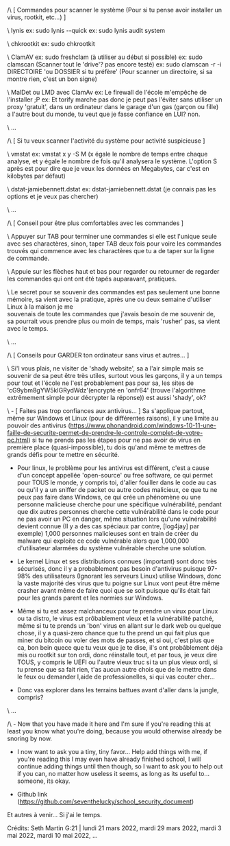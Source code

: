 /\ [ Commandes pour scanner le système (Pour si tu pense avoir installer un virus, rootkit, etc...) ]

\ lynis
 ex: sudo lynis --quick
 ex: sudo lynis audit system

\ chkrootkit
 ex: sudo chkrootkit

\ ClamAV
 ex: sudo freshclam (à utiliser au début si possible)
 ex: sudo clamscan (Scanner tout le 'drive'? pas encore testé)
 ex: sudo clamscan -r -i DIRECTOIRE 'ou DOSSIER si tu préfère' (Pour scanner un directoire, si sa montre rien, c'est un bon signe)

\ MalDet ou LMD avec ClamAv
 ex: Le firewall de l'école m'empêche de l'installer ;P
 ex: Et torify marche pas donc je peut pas l'éviter sans utiliser un proxy 'gratuit', dans un ordinateur dans le garage d'un gas (garçon ou fille) a l'autre bout du monde, tu 
     veut que je fasse confiance en LUI? non.

\ ...

/\ [ Si tu veux scanner l'activité du système pour activité suspicieuse ]

\ vmstat
 ex: vmstat x y -S M (x égale le nombre de temps entre chaque analyse, et y égale le nombre de fois qu'il analysera le système. L'option S après est pour dire que je veux les 
     données en Megabytes, car c'est en kilobytes par défaut)

\ dstat-jamiebennett.dstat
 ex: dstat-jamiebennett.dstat (je connais pas les options et je veux pas chercher)

\ ...

/\ [ Conseil pour être plus comfortables avec les commandes ]

\ Appuyer sur TAB pour terminer une commandes si elle est l'unique seule avec ses charactères, sinon, taper TAB deux fois pour voire les commandes trouvés qui commence
  avec les charactères que tu a de taper sur la ligne de commande.

\ Appuie sur les flèches haut et bas pour regarder ou retourner de regarder les commandes qui ont ont été tapés auparavant, pratiques.

\ Le secret pour se souvenir des commandes est pas seulement une bonne mémoire, sa vient avec la pratique, après une ou deux semaine d'utiliser Linux à la maison je me    
  souvenais de toute les commandes que j'avais besoin de me souvenir de, sa pourrait vous prendre plus ou moin de temps, mais 'rusher' pas, sa vient avec le temps.

\ ...

/\ [ Conseils pour GARDER ton ordinateur sans virus et autres... ]

\ Si'l vous plais, ne visiter de 'shady website', sa a l'air simple mais se souvenir de sa peut être très utiles, surtout vous les garçons,
  il y a un temps pour tout et l'école ne l'est probablement pas pour sa,
  les sites de 'cG9ybm8gYW5kIGRydWdz'(encrypté en 'onfr64' (trouve l'algorithme extrêmement simple pour décrypter la réponse)) est aussi 'shady', ok?

\ - [ Faites pas trop confiances aux antivirus... ] Sa s'applique partout, même sur Windows et Linux (pour de différentes raisons),
  il y une limite au pouvoir des antivirus (https://www.phonandroid.com/windows-10-11-une-faille-de-securite-permet-de-prendre-le-controle-complet-de-votre-pc.html)
  si tu ne prends pas les étapes pour ne pas avoir de virus en première place (quasi-impossible),
  tu dois qu'and même te mettres de grands défis pour te mettre en sécurité.

  - Pour linux, le problème pour les antivirus est différent,
  c'est a cause d'un concept appellée 'open-source' ou free software, ce qui permet pour TOUS le monde, y compris toi, d'aller
  fouiller dans le code au cas ou qu'il y a un sniffer de packet ou autre codes malicieux, ce que tu ne peux pas faire dans Windows,
  ce qui crée un phénomène ou une personne malicieuse cherche pour une spécifique vulnérabilité, pendant que dix autres personnes
  cherche cette vulnérabilité dans le code pour ne pas avoir un PC en danger,
  même situation lors qu'une vulnérabilité devient connue (Il y a des cas spéciaux par contre, [log4jay] par exemple)
  1,000 personnes malicieuses sont en train de créer du malware qui exploite ce code vulnérable
  alors que 1,000,000 d'utilisateur alarmées du système vulnérable cherche une solution.

  - Le kernel Linux et ses distributions connues (important) sont donc très sécurisés,
  donc il y a probablement pas besoin d'antivirus puisque 97-98% des utilisateurs (Ignorant les serveurs Linux)
  utilise Windows, donc la vaste majorité des virus que tu poigne sur Linux vont peut être même crasher avant même de faire quoi que se soit
  puisque qu'ils était fait pour les grands parent et les normies sur Windows.

  - Même si tu est assez malchanceux pour te prendre un virux pour Linux ou ta distro,
  le virus est prôbablement vieux et la vulnérabilité patché,
  même si tu te prends un 'bon' virus en allant sur le dark web ou quelque chose,
  il y a quasi-zero chance que tu the prend un qui fait plus que miner du bitcoin ou voler des mots de passes,
  et si oui, c'est plus que ca, bon bein quece que tu veux que je te dise,
  il's ont probâblement déja mis ou rootkit sur ton ordi, donc réinstalle tout, et par tous,
  je veux dire TOUS, y compris le UEFI ou l'autre vieux truc si ta un plus vieux ordi,
  si tu prense que sa fait rien, t'as aucun autre chois que de le mettre dans le feux
  ou demander l,aide de professionelles, si qui vas couter cher...

  - Donc vas explorer dans les terrains battues avant d'aller dans la jungle, compris?

\ ...

/\ - Now that you have made it here and I'm sure if you're reading this at least you know what you're doing,
   because you would otherwise already be snoring by now.

   - I now want to ask you a tiny, tiny favor...
   Help add things with me, if you're reading this I may even have already finished school,
   I will continue adding things until then though, so I want to ask you to help out if you can,
   no matter how useless it seems, as long as its useful to... someone, its okay.

   - Github link (https://github.com/seventhelucky/school_security_document)

Et autres à venir... Si j'ai le temps.

Crédits: Seth Martin G:21 | lundi 21 mars 2022, mardi 29 mars 2022, mardi 3 mai 2022, mardi 10 mai 2022, ...
